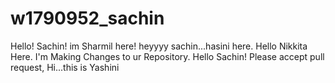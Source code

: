 # w1790952_sachin
Hello! Sachin! im Sharmil here!
heyyyy sachin...hasini here.
Hello Nikkita Here. I'm Making Changes to ur Repository.
Hello Sachin! Please accept pull request,
Hi...this is Yashini
